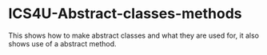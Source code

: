 # ICS4U-Abstract-classes-methods
This shows how to make abstract classes and what they are used for, 
it also shows use of a abstract method.
